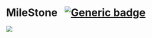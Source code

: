 # MileStone &nbsp; [![Generic badge](https://img.shields.io/badge/Visit-Website-00ffb3.svg)](https://milestone619.herokuapp.com/)

![](./milestone.gif)
